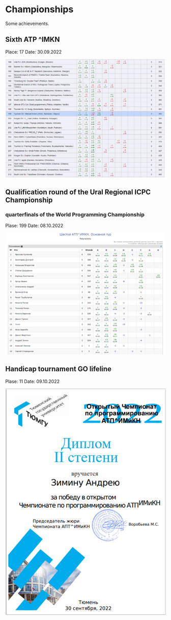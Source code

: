 # Championships
Some achievements.

## Sixth ATP ^IMKN

Place: 17
Date: 30.09.2022

![i](pic1.png)

## Qualification round of the Ural Regional ICPC Championship 
### quarterfinals of the World Programming Championship

Plase: 199
Date: 08.10.2022

![i](pic2.png)

## Handicap tournament GO lifeline

Plase: 11
Date: 09.10.2022

![i](pic3.png)
